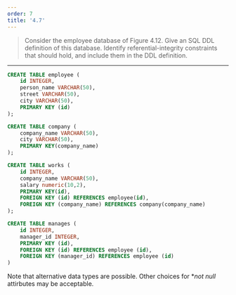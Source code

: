 ```yaml
---
order: 7
title: '4.7'
---
```

> Consider the employee database of Figure 4.12. Give an SQL DDL definition of 
> this database. Identify referential-integrity constraints that should hold, and 
> include them in the DDL definition. 

--------------------------------

```sql
CREATE TABLE employee ( 
    id INTEGER,
    person_name VARCHAR(50),
    street VARCHAR(50),
    city VARCHAR(50),
    PRIMARY KEY (id)
);

CREATE TABLE company ( 
    company_name VARCHAR(50),
    city VARCHAR(50),
    PRIMARY KEY(company_name)
);

CREATE TABLE works (
    id INTEGER,
    company_name VARCHAR(50),
    salary numeric(10,2),
    PRIMARY KEY(id),
    FOREIGN KEY (id) REFERENCES employee(id),
    FOREIGN KEY (company_name) REFERENCES company(company_name)
);

CREATE TABLE manages ( 
    id INTEGER,
    manager_id INTEGER, 
    PRIMARY KEY (id), 
    FOREIGN KEY (id) REFERENCES employee (id), 
    FOREIGN KEY (manager_id) REFERENCES employee (id)
)
```

Note that alternative data types are possible. Other choices for **not null* attirbutes
may be acceptable.
